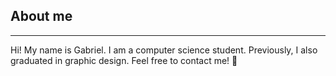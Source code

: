 ## About me 
---
Hi! My name is Gabriel. I am a computer science student. Previously, I also graduated in graphic design. Feel free to contact me! :cowboy_hat_face: